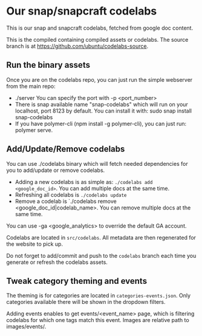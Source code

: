 # Our snap/snapcraft codelabs

This is our snap and snapcraft codelabs, fetched from google doc
content.

This is the compiled containing compiled assets or codelabs.
The source branch is at https://github.com/ubuntu/codelabs-source.

## Run the binary assets

Once you are on the codelabs repo, you can just run the simple webserver
from the main repo:

 * ./server
   You can specify the port with -p <port_number>
 * There is snap available name "snap-codelabs" which will run on your localhost,
   port 8123 by default. You can install it with: sudo snap install snap-codelabs
 * If you have polymer-cli (npm install -g polymer-cli), you can just run: polymer serve.

## Add/Update/Remove codelabs

You can use ./codelabs binary which will fetch needed dependencies for you to
add/update or remove codelabs.

 * Adding a new codelabs is as simple as: `./codelabs add <google_doc_id>`.
You can add multiple docs at the same time.
 * Refreshing all codelabs is `./codelabs update`
 * Remove a codelab is `./codelabs remove <google_doc_id|codelab_name>.
You can remove multiple docs at the same time.

You can use -ga <google_analytics> to override the default GA account.

Codelabs are located in `src/codelabs`. All metadata are then regenerated for the website
to pick up.

Do not forget to add/commit and push to the `codelabs` branch each time you
generate or refresh the codelabs assets.

## Tweak category theming and events

The theming is for categories are located in `categories-events.json`.
Only categories available there will be shown in the dropdown filters.

Adding events enables to get events/<event_name> page, which is filtering
codelabs for which one tags match this event.
Images are relative path to images/events/.
